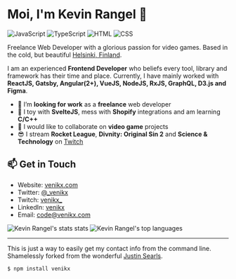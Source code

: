 # Moi, I'm Kevin Rangel 👋

![JavaScript](https://img.shields.io/badge/JavaScript-Expert-black?style=flat-squre&labelColor=f7df1e)
![TypeScript](https://img.shields.io/badge/TypeScript-Intermediate-black?style=flat-squre&labelColor=007acc)
![HTML](https://img.shields.io/badge/HTML-Intermediate-black?style=flat-squre&labelColor=e54c21)
![CSS](https://img.shields.io/badge/CSS-Intermediate-black?style=flat-squre&labelColor=214ce5)

Freelance Web Developer with a glorious passion for video games. Based in the cold, but beautiful [Helsinki, Finland](https://www.openstreetmap.org/node/25474663#map=16/60.1718/24.9413). 

I am an experienced **Frontend Developer** who beliefs every tool, library and framework has their time and place. Currently, I have mainly worked with **ReactJS, Gatsby, Angular(2+), VueJS, NodeJS, RxJS, GraphQL, D3.js and Figma**.


- 🔭 I’m **looking for work** as a **freelance** web developer
- 🌱 I toy with **SvelteJS**, mess with **Shopify** integrations and am learning **C/C++**
- 👯 I would like to collaborate on **video game** projects
- 😎 I stream **Rocket League**, **Divnity: Original Sin 2** and **Science & Technology** on [Twitch](https://www.twitch.tv/venikx_)

## 📫 Get in Touch

- Website: [venikx.com](https://www.youtube.com/watch?v=dQw4w9WgXcQ)
- Twitter: [@_venikx](https://twitter.com/_venikx)
- Twitch: [venikx_](https://www.twitch.tv/venikx_)
- LinkedIn: [venikx](https://www.linkedin.com/in/venikx/)
- Email: code@venikx.com

![Kevin Rangel's stats stats](https://github-readme-stats.vercel.app/api?username=venikx&show_icons=true&theme=radical&include_all_commits=true)
![Kevin Rangel's top languages](https://github-readme-stats.vercel.app/api/top-langs/?username=venikx&layout=compact)

---

This is just a way to easily get my contact info from the command line. Shamelessly forked
from the wonderful [Justin Searls](https://github.com/searls/searls).

`$ npm install venikx`
